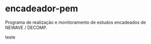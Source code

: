 # encadeador-pem
Programa de realização e monitoramento de estudos encadeados de NEWAVE / DECOMP.


teste


